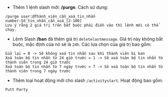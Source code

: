 - Thêm 1 lệnh slash mới: **/purge**. Cách sử dụng:
```
/purge user:@Thành_viên_cần_xoá_tin_nhắn number:Số_tin_nhắn_cần_xoá_[2-100]
Lưu ý rằng 2 giá trị trên bắt buộc phải điền vào thì lệnh mới có thể chạy.
```

- Lệnh Slash **/ban** đã thêm giá trị `deletelastmessage`. Giá trị này không bắt buộc, mặc định của nó sẽ là `24h`. Các lựa chọn của giá trị bao gồm:
```
Giữ lại = 0 -> Sẽ không xoá tin nhắn sau khi thành viên bị ban
Xoá toàn bộ tin nhắn từ 24 giờ trước = 1 -> Sẽ xoá toàn bộ tin nhắn từ thành viên trong 24 giờ trước
Xoá toàn bộ tin nhắn từ 7 ngày trước = 7 -> Sẽ xoá toàn bộ tin nhắn từ thành viên trong 7 ngày trước
```

- Thêm loại hoạt động mới cho slash `/activitystart`. Hoạt động bao gồm:
```
Putt Party
```
